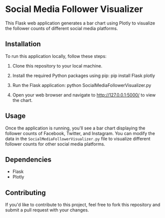 # Social Media Follower Visualizer

This Flask web application generates a bar chart using Plotly to visualize the follower counts of different social media platforms.

## Installation

To run this application locally, follow these steps:

1. Clone this repository to your local machine.
2. Install the required Python packages using pip:
pip install Flask plotly

3. Run the Flask application:
python SocialMediaFollowerVisualizer.py

4. Open your web browser and navigate to http://127.0.0.1:5000/ to view the chart.

## Usage

Once the application is running, you'll see a bar chart displaying the follower counts of Facebook, Twitter, and Instagram. You can modify the data in the `SocialMediaFollowerVisualizer.py` file to visualize different follower counts for other social media platforms.

## Dependencies

- Flask
- Plotly

## Contributing

If you'd like to contribute to this project, feel free to fork this repository and submit a pull request with your changes.
